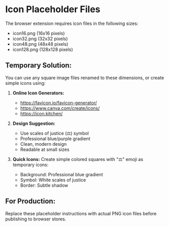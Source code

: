 # Icon Placeholder Files

The browser extension requires icon files in the following sizes:
- icon16.png (16x16 pixels)
- icon32.png (32x32 pixels) 
- icon48.png (48x48 pixels)
- icon128.png (128x128 pixels)

## Temporary Solution:
You can use any square image files renamed to these dimensions, or create simple icons using:

1. **Online Icon Generators:**
   - https://favicon.io/favicon-generator/
   - https://www.canva.com/create/icons/
   - https://icon.kitchen/

2. **Design Suggestion:**
   - Use scales of justice (⚖️) symbol
   - Professional blue/purple gradient
   - Clean, modern design
   - Readable at small sizes

3. **Quick Icons:**
   Create simple colored squares with "⚖️" emoji as temporary icons:
   - Background: Professional blue gradient
   - Symbol: White scales of justice
   - Border: Subtle shadow

## For Production:
Replace these placeholder instructions with actual PNG icon files before publishing to browser stores.